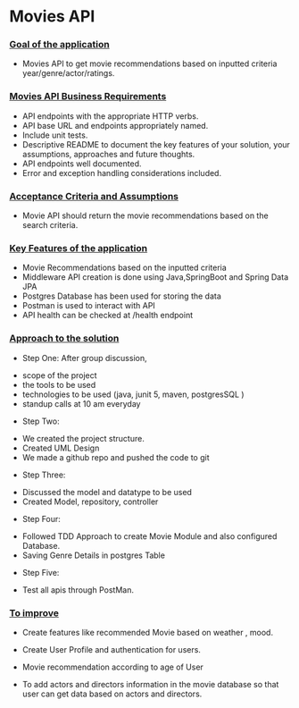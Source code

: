 # Movies API

### <ins>Goal of the application</ins>

- Movies API to get movie recommendations based on inputted criteria year/genre/actor/ratings.


### <ins>Movies API Business Requirements</ins>

- API endpoints with the appropriate HTTP verbs.
- API base URL and endpoints appropriately named.
- Include unit tests.
- Descriptive README to document the key features of your solution, your assumptions, approaches and future thoughts.
- API endpoints well documented.
- Error and exception handling considerations included.

### <ins>Acceptance Criteria and Assumptions</ins>

- Movie API should return the movie recommendations based on the search criteria.


### <ins>Key Features of the application</ins>

- Movie Recommendations based on the inputted criteria
- Middleware API creation is done using Java,SpringBoot and Spring Data JPA
- Postgres Database has been used for storing the data
- Postman is used to interact with API
- API health can be checked at /health endpoint


### <ins>Approach to the solution</ins>

- Step One:
  After group discussion,

 + scope of the project
 + the tools to be used 
 + technologies to be used (java, junit 5, maven, postgresSQL )
 + standup calls at 10 am everyday

- Step Two:

 + We created the project structure.
 + Created UML Design
 + We made a github repo and pushed the code to git 

- Step Three:

 + Discussed the model and datatype to be used
 + Created Model, repository, controller

- Step Four:

 + Followed TDD Approach to create Movie Module and also configured Database.
 + Saving Genre Details in postgres Table

- Step Five:

 + Test all apis through PostMan.

### <ins> To improve </ins>

 + Create features like recommended Movie based on weather , mood.
  
 + Create User Profile and authentication for users.
  
 + Movie recommendation according to age of User
  
 + To add actors and directors information in the movie database so that user can get data based on actors and directors.

